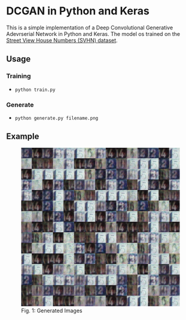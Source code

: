 # DCGAN in Python and Keras
This is a simple implementation of a Deep Convolutional Generative Adevrserial Network in Python and Keras. The model os trained on the <a href="http://ufldl.stanford.edu/housenumbers/">Street View House Numbers (SVHN) dataset</a>. 

## Usage
### Training
* `python train.py`

### Generate
* `python generate.py filename.png`

## Example
<figure>
<img src="https://raw.githubusercontent.com/Deep-Learning-Projects/DCGAN-SVHN/master/file2.png">
<figcaption>Fig. 1: Generated Images</figcaption>
</figure>
